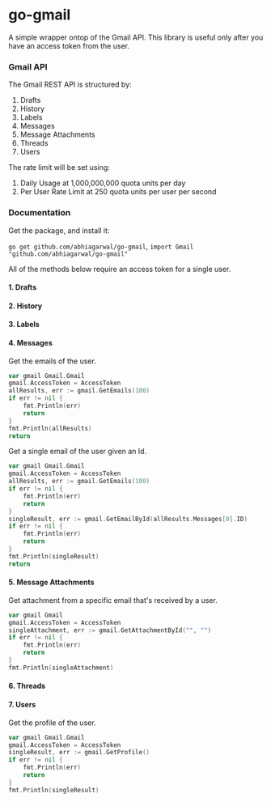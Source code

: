 # go-gmail

A simple wrapper ontop of the Gmail API. This library is useful only after you have an access token from the user. 

### Gmail API

The Gmail REST API is structured by:

1. Drafts
2. History
3. Labels
4. Messages
5. Message Attachments
6. Threads
7. Users

The rate limit will be set using:

1. Daily Usage at 1,000,000,000 quota units per day
2. Per User Rate Limit at 250 quota units per user per second

### Documentation

Get the package, and install it:

`go get github.com/abhiagarwal/go-gmail`, `import Gmail "github.com/abhiagarwal/go-gmail"`

All of the methods below require an access token for a single user. 

#### 1. Drafts

#### 2. History

#### 3. Labels

#### 4. Messages

Get the emails of the user.

```go
var gmail Gmail.Gmail
gmail.AccessToken = AccessToken
allResults, err := gmail.GetEmails(100)
if err != nil {
	fmt.Println(err)
	return
}
fmt.Println(allResults)
return
```

Get a single email of the user given an Id.

```go
var gmail Gmail.Gmail
gmail.AccessToken = AccessToken
allResults, err := gmail.GetEmails(100)
if err != nil {
	fmt.Println(err)
	return
}
singleResult, err := gmail.GetEmailById(allResults.Messages[0].ID)
if err != nil {
	fmt.Println(err)
	return
}
fmt.Println(singleResult)
return
```

#### 5. Message Attachments

Get attachment from a specific email that's received by a user.

```go
var gmail Gmail
gmail.AccessToken = AccessToken
singleAttachment, err := gmail.GetAttachmentById("", "")
if err != nil {
	fmt.Println(err)
	return
}
fmt.Println(singleAttachment)
```

#### 6. Threads

#### 7. Users

Get the profile of the user.

```go
var gmail Gmail.Gmail
gmail.AccessToken = AccessToken
singleResult, err := gmail.GetProfile()
if err != nil {
	fmt.Println(err)
	return
}
fmt.Println(singleResult)
```

